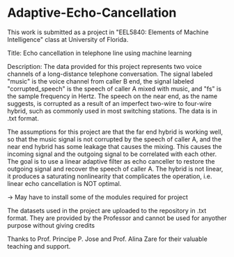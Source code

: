 # Adaptive-Echo-Cancellation

This work is submitted as a project in "EEL5840: Elements of Machine Intelligence" class at University of Florida.

Title: Echo cancellation in telephone line using machine learning 

Description:
The data provided for this project represents two voice channels of a long-distance telephone
conversation. The signal labeled "music" is the voice channel from caller B end, the signal labeled
"corrupted_speech" is the speech of caller A mixed with music, and "fs" is the sample frequency in
Hertz. The speech on the near end, as the name suggests, is corrupted as a result of an imperfect
two-wire to four-wire hybrid, such as commonly used in most switching stations. The data is in .txt
format.

The assumptions for this project are that the far end hybrid is working well, so that the music
signal is not corrupted by the speech of caller A, and the near end hybrid has some leakage that
causes the mixing. This causes the incoming signal and the outgoing signal to be correlated with
each other. The goal is to use a linear adaptive filter as echo canceller to restore the outgoing signal
and recover the speech of caller A. The hybrid is not linear, it produces a saturating nonlinearity
that complicates the operation, i.e. linear echo cancellation is NOT optimal.

-> May have to install some of the modules required for project

The datasets used in the project are uploaded to the repository in .txt format. They are provided by the Professor and cannot be used for anyother purpose without giving credits



Thanks to Prof. Principe P. Jose and Prof. Alina Zare for their valuable teaching and support.

